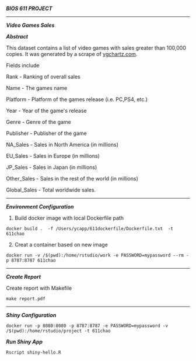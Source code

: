 ***BIOS 611 PROJECT***
***

***Video Games Sales***

***Abstract***

This dataset contains a list of video games with sales greater than 100,000 copies. It was generated by a scrape of [vgchartz.com](http://www.vgchartz.com/).

Fields include

Rank - Ranking of overall sales

Name - The games name

Platform - Platform of the games release (i.e. PC,PS4, etc.)

Year - Year of the game's release

Genre - Genre of the game

Publisher - Publisher of the game

NA_Sales - Sales in North America (in millions)

EU_Sales - Sales in Europe (in millions)

JP_Sales - Sales in Japan (in millions)

Other_Sales - Sales in the rest of the world (in millions)

Global_Sales - Total worldwide sales.
***
***Environment Configuration***
1. Build docker image with local Dockerfile path
```
docker build .  -f /Users/ycapp/611dockerfile/Dockerfile.txt  -t 611chao
```

2. Creat a container based on new image
```
docker run -v /$(pwd):/home/rstudio/work -e PASSWORD=mypassword --rm -p 8787:8787 611chao
```
***
***Create Report***

Create report with Makefile
```
make report.pdf
```
***
***Shiny Configuration***
```
docker run -p 8080:8080 -p 8787:8787 -e PASSWORD=mypassword -v /$(pwd):/home/rstudio/project -t 611chao
```
***Run Shiny App***
```
Rscript shiny-hello.R
```
